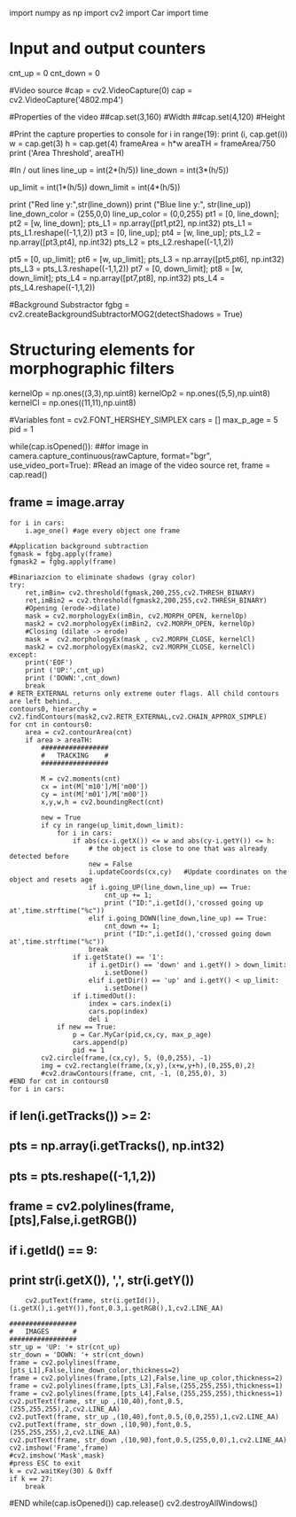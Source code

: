 import numpy as np
import cv2
import Car
import time

# Input and output counters
cnt_up   = 0
cnt_down = 0

#Video source
#cap = cv2.VideoCapture(0)
cap = cv2.VideoCapture('4802.mp4')

#Properties of the video
##cap.set(3,160) #Width
##cap.set(4,120) #Height

#Print the capture properties to console
for i in range(19):
    print (i, cap.get(i))
w = cap.get(3)
h = cap.get(4)
frameArea = h*w
areaTH = frameArea/750
print ('Area Threshold', areaTH)

#In / out lines
line_up = int(2*(h/5))
line_down   = int(3*(h/5))

up_limit =   int(1*(h/5))
down_limit = int(4*(h/5))

print ("Red line y:",str(line_down))
print ("Blue line y:", str(line_up))
line_down_color = (255,0,0)
line_up_color = (0,0,255)
pt1 =  [0, line_down];
pt2 =  [w, line_down];
pts_L1 = np.array([pt1,pt2], np.int32)
pts_L1 = pts_L1.reshape((-1,1,2))
pt3 =  [0, line_up];
pt4 =  [w, line_up];
pts_L2 = np.array([pt3,pt4], np.int32)
pts_L2 = pts_L2.reshape((-1,1,2))

pt5 =  [0, up_limit];
pt6 =  [w, up_limit];
pts_L3 = np.array([pt5,pt6], np.int32)
pts_L3 = pts_L3.reshape((-1,1,2))
pt7 =  [0, down_limit];
pt8 =  [w, down_limit];
pts_L4 = np.array([pt7,pt8], np.int32)
pts_L4 = pts_L4.reshape((-1,1,2))

#Background Substractor
fgbg = cv2.createBackgroundSubtractorMOG2(detectShadows = True)

# Structuring elements for morphographic filters
kernelOp = np.ones((3,3),np.uint8)
kernelOp2 = np.ones((5,5),np.uint8)
kernelCl = np.ones((11,11),np.uint8)

#Variables
font = cv2.FONT_HERSHEY_SIMPLEX
cars = []
max_p_age = 5
pid = 1

while(cap.isOpened()):
##for image in camera.capture_continuous(rawCapture, format="bgr", use_video_port=True):
    #Read an image of the video source
    ret, frame = cap.read()
##    frame = image.array

    for i in cars:
        i.age_one() #age every object one frame
    
    #Application background subtraction
    fgmask = fgbg.apply(frame)
    fgmask2 = fgbg.apply(frame)

    #Binariazcion to eliminate shadows (gray color)
    try:
        ret,imBin= cv2.threshold(fgmask,200,255,cv2.THRESH_BINARY)
        ret,imBin2 = cv2.threshold(fgmask2,200,255,cv2.THRESH_BINARY)
        #Opening (erode->dilate) 
        mask = cv2.morphologyEx(imBin, cv2.MORPH_OPEN, kernelOp)
        mask2 = cv2.morphologyEx(imBin2, cv2.MORPH_OPEN, kernelOp)
        #Closing (dilate -> erode) 
        mask =  cv2.morphologyEx(mask , cv2.MORPH_CLOSE, kernelCl)
        mask2 = cv2.morphologyEx(mask2, cv2.MORPH_CLOSE, kernelCl)
    except:
        print('EOF')
        print ('UP:',cnt_up)
        print ('DOWN:',cnt_down)
        break
    # RETR_EXTERNAL returns only extreme outer flags. All child contours are left behind._, 
    contours0, hierarchy = cv2.findContours(mask2,cv2.RETR_EXTERNAL,cv2.CHAIN_APPROX_SIMPLE)
    for cnt in contours0:
        area = cv2.contourArea(cnt)
        if area > areaTH:
            #################
            #   TRACKING    #
            #################
            
            M = cv2.moments(cnt)
            cx = int(M['m10']/M['m00'])
            cy = int(M['m01']/M['m00'])
            x,y,w,h = cv2.boundingRect(cnt)

            new = True
            if cy in range(up_limit,down_limit):
                for i in cars:
                    if abs(cx-i.getX()) <= w and abs(cy-i.getY()) <= h:
                        # the object is close to one that was already detected before
                        new = False
                        i.updateCoords(cx,cy)   #Update coordinates on the object and resets age
                        if i.going_UP(line_down,line_up) == True:
                            cnt_up += 1;
                            print ("ID:",i.getId(),'crossed going up at',time.strftime("%c"))
                        elif i.going_DOWN(line_down,line_up) == True:
                            cnt_down += 1;
                            print ("ID:",i.getId(),'crossed going down at',time.strftime("%c"))
                        break
                    if i.getState() == '1':
                        if i.getDir() == 'down' and i.getY() > down_limit:
                            i.setDone()
                        elif i.getDir() == 'up' and i.getY() < up_limit:
                            i.setDone()
                    if i.timedOut():
                        index = cars.index(i)
                        cars.pop(index)
                        del i     
                if new == True:
                    p = Car.MyCar(pid,cx,cy, max_p_age)
                    cars.append(p)
                    pid += 1     
            cv2.circle(frame,(cx,cy), 5, (0,0,255), -1)
            img = cv2.rectangle(frame,(x,y),(x+w,y+h),(0,255,0),2)            
            #cv2.drawContours(frame, cnt, -1, (0,255,0), 3)
    #END for cnt in contours0
    for i in cars:
##        if len(i.getTracks()) >= 2:
##            pts = np.array(i.getTracks(), np.int32)
##            pts = pts.reshape((-1,1,2))
##            frame = cv2.polylines(frame,[pts],False,i.getRGB())
##        if i.getId() == 9:
##            print str(i.getX()), ',', str(i.getY())
        cv2.putText(frame, str(i.getId()),(i.getX(),i.getY()),font,0.3,i.getRGB(),1,cv2.LINE_AA)
        
    #################
    #   IMAGES      #
    #################
    str_up = 'UP: '+ str(cnt_up)
    str_down = 'DOWN: '+ str(cnt_down)
    frame = cv2.polylines(frame,[pts_L1],False,line_down_color,thickness=2)
    frame = cv2.polylines(frame,[pts_L2],False,line_up_color,thickness=2)
    frame = cv2.polylines(frame,[pts_L3],False,(255,255,255),thickness=1)
    frame = cv2.polylines(frame,[pts_L4],False,(255,255,255),thickness=1)
    cv2.putText(frame, str_up ,(10,40),font,0.5,(255,255,255),2,cv2.LINE_AA)
    cv2.putText(frame, str_up ,(10,40),font,0.5,(0,0,255),1,cv2.LINE_AA)
    cv2.putText(frame, str_down ,(10,90),font,0.5,(255,255,255),2,cv2.LINE_AA)
    cv2.putText(frame, str_down ,(10,90),font,0.5,(255,0,0),1,cv2.LINE_AA)
    cv2.imshow('Frame',frame)
    #cv2.imshow('Mask',mask)    
    #press ESC to exit
    k = cv2.waitKey(30) & 0xff
    if k == 27:
        break
#END while(cap.isOpened())
cap.release()
cv2.destroyAllWindows()
